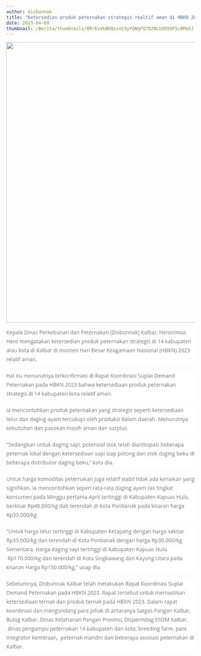 ```yaml
---
author: disbunnak
title: "Ketersedian produk peternakan strategis realtif aman di HBKN 2023"
date: 2023-04-09
thumbnail: /Berita/thumbnails/BRrEsVkBKQsxnCXyYOWgFQ7D2NLUdOVUFSc8Mo5J.jpg
---
```

<p><img src="/images/W50nDkvP3zRjKG16WDMq.jpg" alt="" width="1000" height="750" /></p>
<p style="box-sizing: border-box; margin: 0px 0px 20px; color: #777777; line-height: 24px; font-family: 'Open Sans', Arial, sans-serif; font-size: 14px; background-color: #ffffff;">Kepala Dinas Perkebunan dan Peternakan (Disbunnak) Kalbar, Heronimus Hero mengatakan ketersedian produk peternakan strategis di 14 kabupaten atau kota di Kalbar di momen Hari Besar Keagamaan Nasional (HBKN) 2023 relatif aman.</p>
<p style="box-sizing: border-box; margin: 0px 0px 20px; color: #777777; line-height: 24px; font-family: 'Open Sans', Arial, sans-serif; font-size: 14px; background-color: #ffffff;">Hal itu menurutnya terkonfirmasi di Rapat Koordinasi Suplai Demand Peternakan pada HBKN 2023 bahwa ketersediaan produk peternakan strategis di 14 kabupaten kota relatif aman.&nbsp;</p>
<p style="box-sizing: border-box; margin: 0px 0px 20px; color: #777777; line-height: 24px; font-family: 'Open Sans', Arial, sans-serif; font-size: 14px; background-color: #ffffff;">Ia mencontohkan produk peternakan yang strategis seperti ketersediaan telur dan daging ayam tercukupi oleh produksi dalam daerah. Menurutnya kebutuhan dan pasokan masih aman dan surplus.</p>
<p style="box-sizing: border-box; margin: 0px 0px 20px; color: #777777; line-height: 24px; font-family: 'Open Sans', Arial, sans-serif; font-size: 14px; background-color: #ffffff;">"Sedangkan untuk daging sapi, potensial stok telah diantisipasi beberapa peternak lokal dengan ketersediaan sapi siap potong dan stok daging beku di beberapa distributor daging beku," kata dia.</p>
<p style="box-sizing: border-box; margin: 0px 0px 20px; color: #777777; line-height: 24px; font-family: 'Open Sans', Arial, sans-serif; font-size: 14px; background-color: #ffffff;">Untuk harga komoditas peternakan juga relatif stabil tidak ada kenaikan yang signifikan. Ia mencontohkan seperi rata-rata daging ayam ras tingkat konsumen pada Minggu pertama April tertinggi di Kabupaten Kapuas Hulu, berkisar Rp48.000/kg dab terendah di Kota Pontianak pada kisaran harga Rp33.000/kg.</p>
<p style="box-sizing: border-box; margin: 0px 0px 20px; color: #777777; line-height: 24px; font-family: 'Open Sans', Arial, sans-serif; font-size: 14px; background-color: #ffffff;">"Untuk harga telur tertinggi di Kabupaten Ketapang dengan harga sekitar Rp35.000/kg dan terendah di Kota Pontianak dengan harga Rp30.000/kg. Sementara. Harga daging sapi tertinggi di Kabupaten Kapuas Hulu &nbsp;Rp170.000/kg dan terendah di Kota Singkawang dan Kayong Utara pada kisaran Harga Rp150.000/kg," ucap dia.</p>
<p style="box-sizing: border-box; margin: 0px 0px 20px; color: #777777; line-height: 24px; font-family: 'Open Sans', Arial, sans-serif; font-size: 14px; background-color: #ffffff;">Sebelumnya, Disbunnak Kalbar telah melakukan Rapat Koordinasi Suplai Demand Peternakan pada HBKN 2023. Rapat tersebut untuk memastikan ketersediaan ternak dan produk ternak pada HBKN 2023. Dalam rapat koordinasi dan mengundang para pihak di antaranya Satgas Pangan Kalbar, Bulog Kalbar, Dinas Ketahanan Pangan Provinsi, Disperindag ESDM Kalbar, &nbsp;dinas pengampu peternakan 14 kabupaten dan kota, breeding farm, para integrator kemitraan, &nbsp;peternak mandiri dan beberapa asosiasi peternakan di Kalbar.</p>